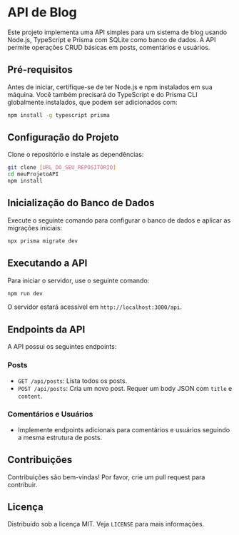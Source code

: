 # API de Blog

Este projeto implementa uma API simples para um sistema de blog usando Node.js, TypeScript e Prisma com SQLite como banco de dados. A API permite operações CRUD básicas em posts, comentários e usuários.

## Pré-requisitos

Antes de iniciar, certifique-se de ter Node.js e npm instalados em sua máquina. Você também precisará do TypeScript e do Prisma CLI globalmente instalados, que podem ser adicionados com:

```bash
npm install -g typescript prisma
```

## Configuração do Projeto

Clone o repositório e instale as dependências:

```bash
git clone [URL_DO_SEU_REPOSITÓRIO]
cd meuProjetoAPI
npm install
```

## Inicialização do Banco de Dados

Execute o seguinte comando para configurar o banco de dados e aplicar as migrações iniciais:

```bash
npx prisma migrate dev
```

## Executando a API

Para iniciar o servidor, use o seguinte comando:

```bash
npm run dev
```

O servidor estará acessível em `http://localhost:3000/api`.

## Endpoints da API

A API possui os seguintes endpoints:

### Posts

- `GET /api/posts`: Lista todos os posts.
- `POST /api/posts`: Cria um novo post. Requer um body JSON com `title` e `content`.

### Comentários e Usuários

- Implemente endpoints adicionais para comentários e usuários seguindo a mesma estrutura de posts.

## Contribuições

Contribuições são bem-vindas! Por favor, crie um pull request para contribuir.

## Licença

Distribuído sob a licença MIT. Veja `LICENSE` para mais informações.